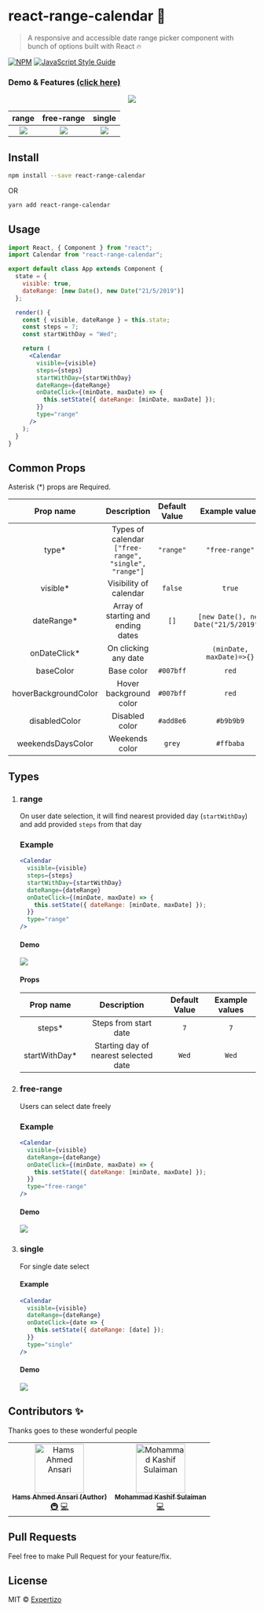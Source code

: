 # react-range-calendar :calendar:

> A responsive and accessible date range picker component with bunch of options built with React :fire:

[![NPM](https://img.shields.io/npm/v/react-range-calendar.svg)](https://www.npmjs.com/package/react-range-calendar) [![JavaScript Style Guide](https://img.shields.io/badge/code_style-standard-brightgreen.svg)](https://standardjs.com)

### Demo & Features [(click here)](https://expertizo.github.io/react-range-calendar/)

<p align="center">
  <img src="https://media.giphy.com/media/KZvNr253b3D7F37zOd/giphy.gif">
</p>

|                              range                              |                           free-range                            |                             single                              |
| :-------------------------------------------------------------: | :-------------------------------------------------------------: | :-------------------------------------------------------------: |
| ![](https://media.giphy.com/media/dWei8AyrWphnKS5RwC/giphy.gif) | ![](https://media.giphy.com/media/IeLEjnwuzVR7yMVNac/giphy.gif) | ![](https://media.giphy.com/media/RfBbDclOhU9FU3uAif/giphy.gif) |

## Install

```bash
npm install --save react-range-calendar
```

OR

```bash
yarn add react-range-calendar
```

## Usage

```jsx
import React, { Component } from "react";
import Calendar from "react-range-calendar";

export default class App extends Component {
  state = {
    visible: true,
    dateRange: [new Date(), new Date("21/5/2019")]
  };

  render() {
    const { visible, dateRange } = this.state;
    const steps = 7;
    const startWithDay = "Wed";

    return (
      <Calendar
        visible={visible}
        steps={steps}
        startWithDay={startWithDay}
        dateRange={dateRange}
        onDateClick={(minDate, maxDate) => {
          this.setState({ dateRange: [minDate, maxDate] });
        }}
        type="range"
      />
    );
  }
}
```

## Common Props

Asterisk (\*) props are Required.

|      Prop name       |                      Description                      | Default Value |            Example values             |
| :------------------: | :---------------------------------------------------: | :-----------: | :-----------------------------------: |
|        type\*        | Types of calendar `["free-range", "single", "range"]` |   `"range"`   |            `"free-range"`             |
|      visible\*       |                Visibility of calendar                 |    `false`    |                `true`                 |
|     dateRange\*      |          Array of starting and ending dates           |     `[]`      | `[new Date(), new Date("21/5/2019")]` |
|    onDateClick\*     |                 On clicking any date                  |               |       `(minDate, maxDate)=>{}`        |
|      baseColor       |                      Base color                       |   `#007bff`   |                 `red`                 |  | fontColor | Font Color | `` | `white` |
| hoverBackgroundColor |                Hover background color                 |   `#007bff`   |                 `red`                 |  | hoverFontColor | Hover Font Color | `` | `white` |
|    disabledColor     |                    Disabled color                     |   `#add8e6`   |               `#b9b9b9`               |  | weekDaysColor | Week Days Color | `` | `#ff7b7b` |
|  weekendsDaysColor   |                    Weekends color                     |    `grey`     |               `#ffbaba`               |

## Types

1.  ### range

    On user date selection, it will find nearest provided day (`startWithDay`) and add provided `steps` from that day

    ### Example

    ```jsx
    <Calendar
      visible={visible}
      steps={steps}
      startWithDay={startWithDay}
      dateRange={dateRange}
      onDateClick={(minDate, maxDate) => {
        this.setState({ dateRange: [minDate, maxDate] });
      }}
      type="range"
    />
    ```

    #### Demo

    ![](https://media.giphy.com/media/dWei8AyrWphnKS5RwC/giphy.gif)

    #### Props

    |   Prop name    |              Description              | Default Value | Example values |
    | :------------: | :-----------------------------------: | :-----------: | :------------: |
    |    steps\*     |         Steps from start date         |      `7`      |      `7`       |
    | startWithDay\* | Starting day of nearest selected date |     `Wed`     |     `Wed`      |

2.  ### free-range

    Users can select date freely

    ### Example

    ```jsx
    <Calendar
      visible={visible}
      dateRange={dateRange}
      onDateClick={(minDate, maxDate) => {
        this.setState({ dateRange: [minDate, maxDate] });
      }}
      type="free-range"
    />
    ```

    #### Demo

    ![](https://media.giphy.com/media/IeLEjnwuzVR7yMVNac/giphy.gif)

3.  ### single

    For single date select

    #### Example

    ```jsx
    <Calendar
      visible={visible}
      dateRange={dateRange}
      onDateClick={date => {
        this.setState({ dateRange: [date] });
      }}
      type="single"
    />
    ```

    #### Demo

    ![](https://media.giphy.com/media/RfBbDclOhU9FU3uAif/giphy.gif)

## Contributors ✨

Thanks goes to these wonderful people

<!-- ALL-CONTRIBUTORS-LIST:START - Do not remove or modify this section -->
<!-- prettier-ignore -->
<table>
  <tr>
    <td align="center"><a href="https://github.com/hamsahmedansari"><img src="https://avatars1.githubusercontent.com/u/35776235?s=460&v=4" width="100px;" alt="Hams Ahmed Ansari"/><br /><sub><b>Hams Ahmed Ansari (Author)</b></sub></a><br /><a href="#" title="Infrastructure  (Hosting, Build-Tools,Complete Setup, etc)">🚇</a> <a href="#" title="Code">💻</a></td>
    <td align="center"><a href="https://github.com/kashifsulaiman"><img src="https://avatars3.githubusercontent.com/u/11738465?s=460&v=4" width="100px;" alt="Mohammad Kashif Sulaiman"/><br /><sub><b>Mohammad Kashif Sulaiman</b></sub></a><br /> <a href="#" title="Code">💻</a></td>
  </tr>
</table>

## Pull Requests

Feel free to make Pull Request for your feature/fix.

## License

MIT © [Expertizo](https://github.com/Expertizo)
